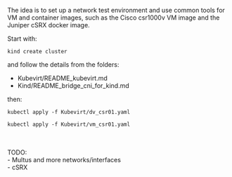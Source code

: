The idea is to set up a network test environment and use common tools for VM and container images, such as the Cisco csr1000v VM image and the Juniper cSRX docker image.

Start with:
```
kind create cluster
```

and follow the details from the folders:
- Kubevirt/README_kubevirt.md
- Kind/README_bridge_cni_for_kind.md

then:
```
kubectl apply -f Kubevirt/dv_csr01.yaml
```

```
kubectl apply -f Kubevirt/vm_csr01.yaml
```
<br>
<br>
TODO:<br>
- Multus and more networks/interfaces<br>
- cSRX<br>

